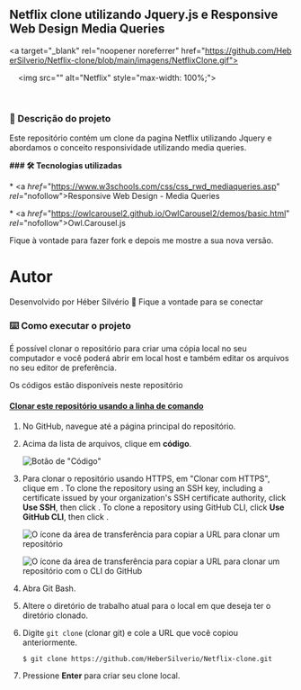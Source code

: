 



## Netflix clone utilizando Jquery.js e Responsive Web Design Media Queries

<a target="_blank" rel="noopener noreferrer" href="https://github.com/HeberSilverio/Netflix-clone/blob/main/imagens/NetflixClone.gif">

    <img src="" alt="Netflix" style="max-width: 100%;">

</a> </br>

### 🎫 Descrição do projeto

Este repositório contém um clone da pagina Netflix utilizando Jquery e abordamos o conceito responsividade utilizando media queries.

**### 🛠️ Tecnologias utilizadas**

\* <a *href*="https://www.w3schools.com/css/css_rwd_mediaqueries.asp" *rel*="nofollow">Responsive Web Design - Media Queries</a>

\* <a *href*="https://owlcarousel2.github.io/OwlCarousel2/demos/basic.html" *rel*="nofollow">Owl.Carousel.js</a>

Fique à vontade para fazer fork e depois me mostre a sua nova versão.<br />

# Autor

Desenvolvido por Héber Silvério 👋 Fique a vontade para se conectar





### ⌨️ Como executar o projeto

É possível clonar o repositório para criar uma cópia local no seu computador e você poderá abrir em local host e também editar os arquivos no seu editor de preferência.

Os códigos estão disponíveis neste repositório

#### [Clonar este repositório usando a linha de comando](https://docs.github.com/pt/free-pro-team@latest/github/creating-cloning-and-archiving-repositories/cloning-a-repository#clonar-um-repositório-usando-a-linha-de-comando)

1. No GitHub, navegue até a página principal do repositório.

2. Acima da lista de arquivos, clique em **código**.

   ![Botão de "Código"](https://docs.github.com/assets/images/help/repository/code-button.png)

   

3. Para clonar o repositório usando HTTPS, em "Clonar com HTTPS", clique em . To clone the repository using an SSH key, including a certificate issued by your organization's SSH certificate authority, click **Use SSH**, then click . To clone a repository using GitHub CLI, click **Use GitHub CLI**, then click .

   ![O ícone da área de transferência para copiar a URL para clonar um repositório](https://docs.github.com/assets/images/help/repository/https-url-clone.png)

   

   

   ![O ícone da área de transferência para copiar a URL para clonar um repositório com o CLI do GitHub](https://docs.github.com/assets/images/help/repository/https-url-clone-cli.png)

   

4. Abra Git Bash.

5. Altere o diretório de trabalho atual para o local em que deseja ter o diretório clonado.

6. Digite `git clone` (clonar git) e cole a URL que você copiou anteriormente.

   ```shell
   $ git clone https://github.com/HeberSilverio/Netflix-clone.git
   ```

7. Pressione **Enter** para criar seu clone local.



